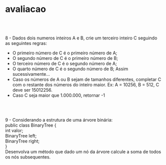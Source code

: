 # avaliacao
<br>
<br>

8 - Dados dois numeros inteiros A e B, crie um terceiro inteiro C seguindo as seguintes regras:
- O primeiro número de C é o primeiro número de A;
- O segundo número de C é o primeiro número de B;
- O terceiro número de C é o segundo número de A;
- O quarto número de C é o segundo número de B;
Assim sucessivamente…
- Caso os números de A ou B sejam de tamanhos diferentes, completar C com o restante dos números do inteiro maior. Ex: A = 10256, B = 512, C deve ser 15012256.
- Caso C seja maior que 1.000.000, retornar -1
<br>
<br>

9 - Considerando a estrutura de uma árvore binária:
<br>
public class BinaryTree {<br>
  int valor;<br>
  BinaryTree left;<br>
  BinaryTree right;<br>
}<br>
Desenvolva um método que dado um nó da árvore calcule a soma de todos os nós subsequentes.
